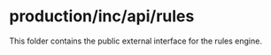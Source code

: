 # production/inc/api/rules
This folder contains the public external interface for the rules engine.
